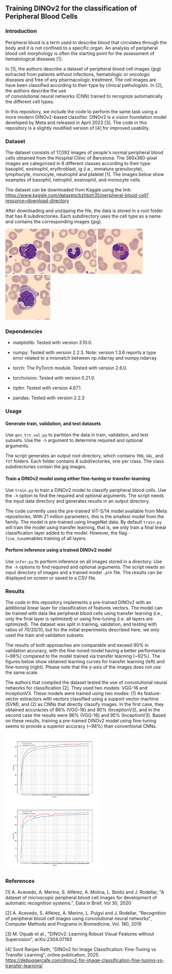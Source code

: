 ## Training DINOv2 for the classification of Peripheral Blood Cells

### Introduction
Peripheral blood is a term used to describe blood that 
circulates through the body and it is not confined to a 
specific organ. An analysis of peripheral blood cell 
morphology is often the starting point for the 
assessment of hematological diseases [1]. 

In [1], the authors describe a dataset of 
peripheral blood cell images (jpg) extracted from patients 
without infections, hematologic or oncologic diseases and 
free of any pharmacologic treatment. The cell images are 
have been classified according to their type by 
clinical pathologists. In [2], the authors describe the use  
of convolutional neural networks (CNN) trained to recognize 
automatically the different cell types. 

In this repository, we include the code to perform the 
same task using a more modern DINOv2-based classifier. 
DINOv2 is a vision foundation model developed by Meta and 
released in April 2023 [3]. The code in this repository is a 
slightly modified version of [4] for improved usability.

### Dataset
The dataset consists of 17,092 images of people's normal peripheral 
blood cells obtained from the Hospital Clinic of Barcelona. 
The 360x360-pixel images are categorized in 8 different classes 
according to their type: 
basophil, eosinophil, erythroblast, ig (i.e., immature granulocyte), 
lymphocyte, monocyte, neutrophil and platelet [1]. The images 
below show examples of basophil, netrophil, eosinophil, and monocyte 
cells.

The dataset can be downloaded from Kaggle using the link:
https://www.kaggle.com/datasets/bzhbzh35/peripheral-blood-cell?resource=download-directory

After downloading and unzipping the file, the data is stored in a 
root folder that has 8 subdirectories. Each subdirectory uses the 
cell type as a name and contains the corresponding images (jpg). 

<p>
  <img src="Images/BA_22197.jpg" width="140" /> 
  <img src="Images/BNE_54028.jpg" width="140" />
  <img src="Images/EO_10150.jpg" width="140" />
  <img src="Images/MO_18963.jpg" width="140" /> 
</p>



### Dependencies

- matplotlib: Tested with version 3.10.0.

- numpy: Tested with version 2.2.3. Note: version 1.3.6 reports a type error 
related to a mismatch between np.ndarray and numpy.ndarray. 

- torch: The PyTorch module. Tested with version 2.6.0.

- torchvision: Tested with version 0.21.0.

- tqdm: Tested with version 4.67.1.

- pandas: Tested with version 2.2.3

### Usage

#### Generate train, validation, and test datasets
Use `gen_trn_val.py` to partition the data in train, validation, and test subsets. 
Use the `-h` argument to determine required and optional arguments. 

The script generates an output root directory, which contains `TRN`, `VAL`, and `TST` 
folders. Each folder contains 8 subdirectories, one per class. The class subdirectories 
contain the jpg images. 

#### Train a DINOv2 model using either fine-tuning or transfer-learning
Use `train.py` to train a DINOv2 model to classify peripheral blood cells. Use the `-h` 
option to find the required and optional arguments. The script needs the input data 
directory and generates results in an output directory. 

The code currently uses the pre-trained ViT-S/14 model available from Meta repositories. 
With 21 million parameters, this is the smallest model from the family. The model 
is pre-trained using ImageNet data. By default `train.py` will train the model using 
transfer learning, that is, we only train a final linear classification layer added 
to the model. However, the flag`--fine_tune`enables training of all layers.

#### Perform inference using a trained DINOv2 model
Use `infer.py` to perform inference on all images stored in a directory. 
Use the `-h` options to find required and optional arguments. The script 
needs an input directory of images and a trained model `.pth` file. The 
results can be displayed on screen or saved to a CSV file.

### Results
The code in this repository implements a pre-trained DINOv2 with an additional linear layer 
for classification of features vectors. The model can be trained with data like peripheral 
blood cells using transfer learning
(i.e., only the final layer is optimized) or using fine-tuning (i.e. all layers are optimized). 
The dataset was split in training, validation, and testing with ratios of 70/20/10, but for 
the initial experiments described here, we only used the train and validation subsets.

The results of both approaches are comparable and exceed 90% in validation accuracy, with the fine-tuned 
model having a better performance (~98%) compared to the model trained via transfer learning (~92%). 
The figures below show obtained learning curves for transfer learning (left) and fine-tuning (right).
Please note that the y-axis of the images does not use the same scale.

The authors that compiled the dataset tested the use of convolutional neural networks for 
classification [2]. They used two models: VGG-16 and InceptionV3. These models 
were trained using two modes: (1) As feature-vector extractors with vectors classified using a 
support vector machine (SVM), and (2) as CNNs that directly classify images. In the first 
case, they obtained accuracies of 86% (VGG-16) and 90% (InceptionV3), and in the second case the 
results were 96% (VGG-16) and 95% (InceptionV3). Based on these results, training a pre-trained 
DINOv2 model using fine-tuning seems to provide a superior accuracy (~98%) than conventional 
CNNs.

<p>
  <img src="Images/acc_transfer_learn.png" width="300" /> 
  <img src="Images/acc_fine_tune.png" width="300" />
</p>



### References
[1] A. Acevedo, A. Merino, S. Alférez, A. Molina, L. Boldú 
and J. Rodellar, "A dataset of microscopic peripheral blood 
cell images for development of automatic recognition systems.",
Data in Brief, Vol 30, 2020

[2] A. Acevedo, S. Alférez, A. Merino, L. Puigví and J. Rodellar, 
"Recognition of peripheral blood cell images using 
convolutional neural networks", Computer Methods and Programs in 
Biomedicine, Vol. 180, 2019

[3] M. Oquab et al., "DINOv2: Learning Robust Visual 
Features without Supervision", arXiv:2304.07193

[4] Sovit Ranjan Rath, "DINOv2 for Image Classification: Fine-Tuning
vs Transfer Learning", online publication, 2025.
https://debuggercafe.com/dinov2-for-image-classification-fine-tuning-vs-transfer-learning/
